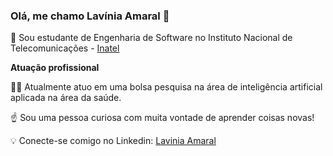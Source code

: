 ### Olá, me chamo Lavínia Amaral 👋
📖 Sou estudante de Engenharia de Software no Instituto Nacional de Telecomunicações - [Inatel](https://inatel.br/home/)

**Atuação profissional**

👩‍💻 Atualmente atuo em uma bolsa pesquisa na área de inteligência artificial aplicada na área da saúde.


☝️ Sou uma pessoa curiosa com muita vontade de aprender coisas novas!


💡 Conecte-se comigo no Linkedin: [Lavinia Amaral](www.linkedin.com/in/laviniaamaral)
